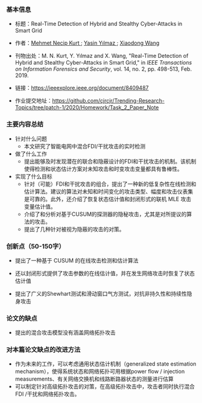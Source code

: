 ### 基本信息

- 标题：Real-Time Detection of Hybrid and Stealthy Cyber-Attacks in Smart Grid

- 作者：[Mehmet Necip Kurt ](https://ieeexplore.ieee.org/author/37085771598)[ ](https://orcid.org/0000-0001-5827-2533); [Yasin Yılmaz ](https://ieeexplore.ieee.org/author/38530048400)[ ](https://orcid.org/0000-0003-2014-3060); [Xiaodong Wang](https://ieeexplore.ieee.org/author/37086427000)
- 刊物出处：M. N. Kurt, Y. Yılmaz and X. Wang, "Real-Time Detection of Hybrid and Stealthy Cyber-Attacks in Smart Grid," in *IEEE Transactions on Information Forensics and Security*, vol. 14, no. 2, pp. 498-513, Feb. 2019.
- 链接：https://ieeexplore.ieee.org/document/8409487
- 作业提交地址：https://github.com/cjrcjr/Trending-Research-Topics/tree/patch-1/2020/Homework/Task_2_Paper_Note



### 主要内容总结

- 针对什么问题
  - 本文研究了智能电网中混合FDI/干扰攻击的实时检测
- 做了什么工作
  - 提出能够及时发现潜在的联合和隐蔽设计的FDI和干扰攻击的机制。该机制使得检测和状态估计方案对未知攻击和时变攻击变量都具有鲁棒性。
- 实现了什么目标
  - 针对（可能）FDI和干扰攻击的组合，提出了一种新的低复杂性在线检测和估计算法。建议的算法对未知和时间变化的攻击类型、幅度和攻击仪表集是可靠的。此外，还介绍了恢复状态估计值和封闭形式的联机 MLE 攻击变量估计值。
  - 介绍了和分析对基于CUSUM的探测器的隐秘攻击，尤其是对所提议的算法的攻击。
  - 提出了几种针对被视为隐蔽的攻击的对策。



### 创新点（50-150字）

- 提出了一种基于 CUSUM 的在线攻击检测和估计算法

- 还以封闭形式提供了攻击参数的在线估计值，并在发生网络攻击时恢复了状态估计值

- 提出了广义的Shewhart测试和滑动窗口气方测试，对抗非持久性和持续性隐身攻击

  

### 论文的缺点

- 提出的混合攻击模型没有涵盖网络拓扑攻击



### 对本篇论文缺点的改进方法

- 作为未来的工作，可以考虑通用状态估计机制（generalized state estimation mechanism），使得系统状态和网络拓扑可用根据power flow / injection measurements、有关网络交换机和线路断路器状态的测量进行估算
- 可以制定针对高级拓扑攻击的对策，在高级拓扑攻击中，攻击者同时执行混合FDI /干扰和网络拓扑攻击。



